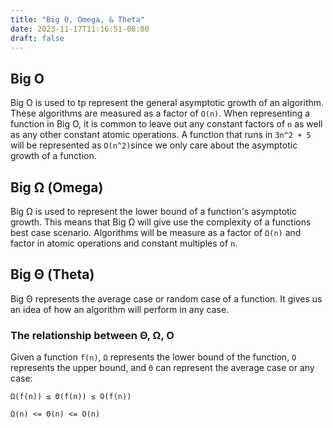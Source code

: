 ```yaml
---
title: "Big O, Omega, & Theta"
date: 2023-11-17T11:16:51-08:00
draft: false
---
```


## Big O

Big O is used to tp represent the general asymptotic growth of an algorithm. These algorithms are measured as a factor of `O(n)`. When representing a function in Big O, it is common to leave out any constant factors of `n` as well as any other constant atomic operations. A function that runs in `3n^2 + 5` will be represented as `O(n^2)`since we only care about the asymptotic growth of a function.

## Big Ω (Omega)

Big Ω is used to represent the lower bound of a function's asymptotic growth. This means that Big Ω will give use the complexity of a functions best case scenario. Algorithms will be measure as a factor of `Ω(n)` and factor in atomic operations and constant multiples of `n`.

## Big Θ (Theta)

Big Θ represents the average case or random case of a function. It gives us an idea of how an algorithm will perform in any case.

### The relationship between Θ, Ω, O

Given a function `f(n)`, `Ω` represents the lower bound of the function, `O` represents the upper bound, and `Θ` can represent the average case or any case:

```
Ω(f(n)) ≤ Θ(f(n)) ≤ O(f(n))
```

```
Ω(n) <= Θ(n) <= O(n)
```
